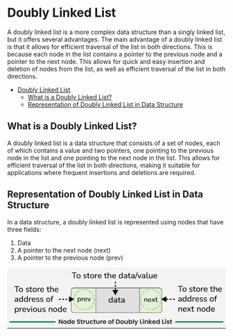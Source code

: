 # Doubly Linked List

A doubly linked list is a more complex data structure than a singly linked list, but it offers several advantages. The main advantage of a doubly linked list is that it allows for efficient traversal of the list in both directions. This is because each node in the list contains a pointer to the previous node and a pointer to the next node. This allows for quick and easy insertion and deletion of nodes from the list, as well as efficient traversal of the list in both directions.

<!-- TOC -->
* [Doubly Linked List](#doubly-linked-list)
  * [What is a Doubly Linked List?](#what-is-a-doubly-linked-list)
  * [Representation of Doubly Linked List in Data Structure](#representation-of-doubly-linked-list-in-data-structure)
<!-- TOC -->

## What is a Doubly Linked List?

A doubly linked list is a data structure that consists of a set of nodes, each of which contains a value and two pointers, one pointing to the previous node in the list and one pointing to the next node in the list. This allows for efficient traversal of the list in both directions, making it suitable for applications where frequent insertions and deletions are required.

## Representation of Doubly Linked List in Data Structure

In a data structure, a doubly linked list is represented using nodes that have three fields:

1. Data
2. A pointer to the next node (next)
3. A pointer to the previous node (prev)

![img](/src/resources/img/doubly-linked-list-representation.png)